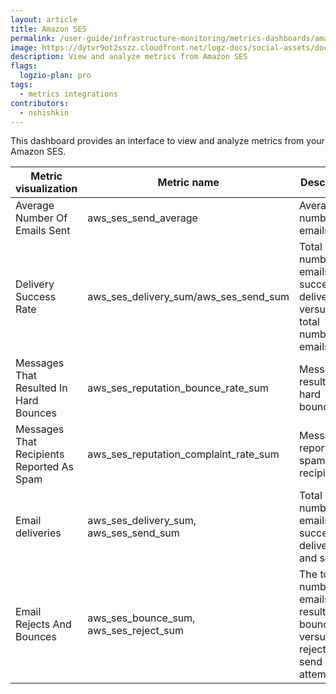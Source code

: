 ```yaml
---
layout: article
title: Amazon SES
permalink: /user-guide/infrastructure-monitoring/metrics-dashboards/amazon-ses.html
image: https://dytvr9ot2sszz.cloudfront.net/logz-docs/social-assets/docs-social.jpg
description: View and analyze metrics from Amazon SES
flags:
  logzio-plan: pro
tags:
  - metrics integrations
contributors:
  - nshishkin
---
```




This dashboard provides an interface to view and analyze metrics from your Amazon SES.

| Metric visualization                      | Metric name                                  | Description                                                                           |
| ----------------------------------------- | -------------------------------------------- | ------------------------------------------------------------------------------------- |
| Average Number Of Emails Sent             | aws\_ses\_send\_average                      | Average number of emails sent.                                                        |
| Delivery Success Rate                     | aws\_ses\_delivery\_sum/aws\_ses\_send\_sum  | Total number of emails successfully delivered versus the total number of emails sent. |
| Messages That Resulted In Hard Bounces    | aws\_ses\_reputation\_bounce\_rate\_sum      | Messages resulted in hard bounces.                                                    |
| Messages That Recipients Reported As Spam | aws\_ses\_reputation\_complaint\_rate\_sum   | Messages reported as spam by recipients.                                              |
| Email deliveries                          | aws\_ses\_delivery\_sum, aws\_ses\_send\_sum | Total number of emails successfully delivered and sent                                |
| Email Rejects And Bounces                 | aws\_ses\_bounce\_sum, aws\_ses\_reject\_sum | The total number of emails that resulted in a bounce versus rejected send attempts.   | 
